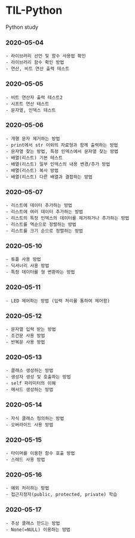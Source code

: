 # TIL-Python
 Python study

### 2020-05-04
	- 라이브러리 선언 및 함수 사용법 확인
	- 라이브러리 함수 확인 방법
	- 연산, 비트 연산 출력 테스트

### 2020-05-05
	- 비트 연산자 출력 테스트2
	- 시프트 연산 테스트
	- 문자열, 인덱스 테스트

### 2020-05-06
	- 개행 문자 제거하는 방법
	- print에서 str 이외의 자료형과 함께 출력하는 방법
	- 문자열 찾는 방법, 특정 인덱스에서 문자열 찾는 방법
	- 배열(리스트) 기본 테스트
	- 배열(리스트) 일부 인덱스의 내용 변경/추가 방법
	- 배열(리스트) 복사 방법
	- 배열(리스트) 다른 배열과 결합하는 방법

### 2020-05-07
	- 리스트에 데이터 추가하는 방법
	- 리스트에 여러 데이터 추가하는 방법
	- 리스트의 특정 인덱스의 데이터를 제거하거나 추가하는 방법
	- 리스트를 역순으로 정렬하는 방법
	- 리스트를 크기 순으로 정렬하는 방법

### 2020-05-10
	- 튜플 사용 방법
	- 딕셔너리 사용 방법
	- 특정 데이터를 형 변환하는 방법

### 2020-05-11
	- LED 제어하는 방법 (입력 처리를 통하여 제어함)

### 2020-05-12
	- 문자열 입력 받는 방법
	- 조건문 사용 방법
	- 반복문 사용 방법

### 2020-05-13
	- 클래스 생성하는 방법
	- 생성자 생성 및 호출하는 방법
	- self 파라미터의 이해
	- 메서드 생성하는 방법

### 2020-05-14
	- 자식 클래스 정의하는 방법
	- 오버라이드 사용 방법

### 2020-05-15
	- 타이머를 이용한 함수 호출 방법
	- 스레드 사용 방법

### 2020-05-16
	- 예외 처리하는 방법
	- 접근지정자(public, protected, private) 학습

### 2020-05-17
	- 추상 클래스 만드는 방법 
	- None(=NULL) 이용하는 방법